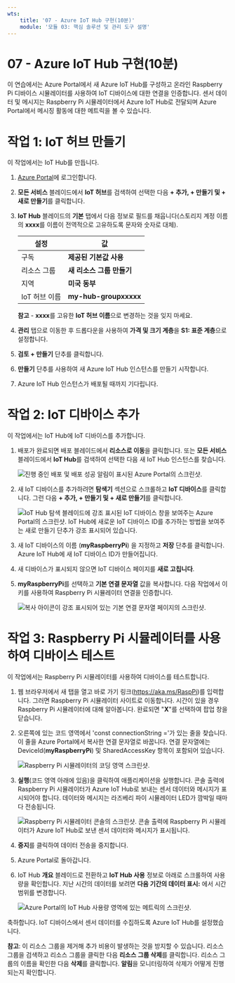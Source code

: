 ```yaml
---
wts:
    title: '07 - Azure IoT Hub 구현(10분)'
    module: '모듈 03: 핵심 솔루션 및 관리 도구 설명'
---
```

# 07 - Azure IoT Hub 구현(10분)

이 연습에서는 Azure Portal에서 새 Azure IoT Hub를 구성하고 온라인 Raspberry Pi 디바이스 시뮬레이터를 사용하여 IoT 디바이스에 대한 연결을 인증합니다. 센서 데이터 및 메시지는 Raspberry Pi 시뮬레이터에서 Azure IoT Hub로 전달되며 Azure Portal에서 메시징 활동에 대한 메트릭을 볼 수 있습니다.

# 작업 1: IoT 허브 만들기 

이 작업에서는 IoT Hub를 만듭니다. 

1. [Azure Portal](https://portal.azure.com)에 로그인합니다.

2. **모든 서비스** 블레이드에서 **IoT 허브**를 검색하여 선택한 다음 **+ 추가, + 만들기 및 + 새로 만들기**를 클릭합니다.

3. **IoT Hub** 블레이드의 **기본** 탭에서 다음 정보로 필드를 채웁니다(스토리지 계정 이름의 **xxxx**를 이름이 전역적으로 고유하도록 문자와 숫자로 대체).

    | 설정 | 값 |
    |--|--|
    | 구독 | **제공된 기본값 사용** |
    | 리소스 그룹 | **새 리소스 그룹 만들기** |
    | 지역 | **미국 동부** |
    | IoT 허브 이름 | **my-hub-groupxxxxx** |

    **참고** - **xxxx**를 고유한 **IoT 허브 이름**으로 변경하는 것을 잊지 마세요.

4. **관리** 탭으로 이동한 후 드롭다운을 사용하여 **가격 및 크기 계층**을 **S1: 표준 계층**으로 설정합니다.

5. **검토 + 만들기** 단추를 클릭합니다.

6. **만들기** 단추를 사용하여 새 Azure IoT Hub 인스턴스를 만들기 시작합니다.

7. Azure IoT Hub 인스턴스가 배포될 때까지 기다립니다. 

# 작업 2: IoT 디바이스 추가

이 작업에서는 IoT Hub에 IoT 디바이스를 추가합니다. 

1. 배포가 완료되면 배포 블레이드에서 **리소스로 이동**을 클릭합니다. 또는 **모든 서비스** 블레이드에서 **IoT Hub**를 검색하여 선택한 다음 새 IoT Hub 인스턴스를 찾습니다.

	![진행 중인 배포 및 배포 성공 알림이 표시된 Azure Portal의 스크린샷.](../images/0601.png)

2. 새 IoT 디바이스를 추가하려면 **탐색기** 섹션으로 스크롤하고 **IoT 디바이스**를 클릭합니다. 그런 다음 **+ 추가, + 만들기 및 + 새로 만들기**를 클릭합니다.

	![IoT Hub 탐색 블레이드에 강조 표시된 IoT 디바이스 창을 보여주는 Azure Portal의 스크린샷. IoT Hub에 새로운 IoT 디바이스 ID를 추가하는 방법을 보여주는 새로 만들기 단추가 강조 표시되어 있습니다.](../images/0602.png)

3. 새 IoT 디바이스의 이름 (**myRaspberryPi**) 을 지정하고 **저장** 단추를 클릭합니다. Azure IoT Hub에 새 IoT 디바이스 ID가 만들어집니다.

4. 새 디바이스가 표시되지 않으면 IoT 디바이스 페이지를 **새로 고칩니다**. 

5. **myRaspberryPi**를 선택하고 **기본 연결 문자열** 값을 복사합니다. 다음 작업에서 이 키를 사용하여 Raspberry Pi 시뮬레이터 연결을 인증합니다.

	![복사 아이콘이 강조 표시되어 있는 기본 연결 문자열 페이지의 스크린샷.](../images/0603.png)

# 작업 3: Raspberry Pi 시뮬레이터를 사용하여 디바이스 테스트

이 작업에서는 Raspberry Pi 시뮬레이터를 사용하여 디바이스를 테스트합니다. 

1. 웹 브라우저에서 새 탭을 열고 바로 가기 링크(https://aka.ms/RaspPi)를 입력합니다. 그러면 Raspberry Pi 시뮬레이터 사이트로 이동합니다. 시간이 있을 경우 Raspberry Pi 시뮬레이터에 대해 알아봅니다. 완료되면 "**X**"를 선택하여 팝업 창을 닫습니다.

2. 오른쪽에 있는 코드 영역에서 'const connectionString ='가 있는 줄을 찾습니다. 이 줄을 Azure Portal에서 복사한 연결 문자열로 바꿉니다. 연결 문자열에는 DeviceId(**myRaspberryPi**) 및 SharedAccessKey 항목이 포함되어 있습니다.

	![Raspberry Pi 시뮬레이터의 코딩 영역 스크린샷.](../images/0604.png)

3. **실행**(코드 영역 아래에 있음)을 클릭하여 애플리케이션을 실행합니다. 콘솔 출력에 Raspberry Pi 시뮬레이터가 Azure IoT Hub로 보내는 센서 데이터와 메시지가 표시되어야 합니다. 데이터와 메시지는 라즈베리 파이 시뮬레이터 LED가 깜박일 때마다 전송됩니다. 

	![Raspberry Pi 시뮬레이터 콘솔의 스크린샷.  콘솔 출력에 Raspberry Pi 시뮬레이터가 Azure IoT Hub로 보낸 센서 데이터와 메시지가 표시됩니다.](../images/0605.png)

5. **중지**를 클릭하여 데이터 전송을 중지합니다.

6. Azure Portal로 돌아갑니다.

7. IoT Hub **개요** 블레이드로 전환하고 **IoT Hub 사용** 정보로 아래로 스크롤하여 사용량을 확인합니다. 지난 시간의 데이터를 보려면 **다음 기간의 데이터 표시:** 에서 시간 범위를 변경합니다.

	![Azure Portal의 IoT Hub 사용량 영역에 있는 메트릭의 스크린샷.](../images/0606.png)


축하합니다. IoT 디바이스에서 센서 데이터를 수집하도록 Azure IoT Hub를 설정했습니다.

**참고**: 이 리소스 그룹을 제거해 추가 비용이 발생하는 것을 방지할 수 있습니다. 리소스 그룹을 검색하고 리소스 그룹을 클릭한 다음 **리소스 그룹 삭제**를 클릭합니다. 리소스 그룹의 이름을 확인한 다음 **삭제**를 클릭합니다. **알림**을 모니터링하여 삭제가 어떻게 진행되는지 확인합니다.

